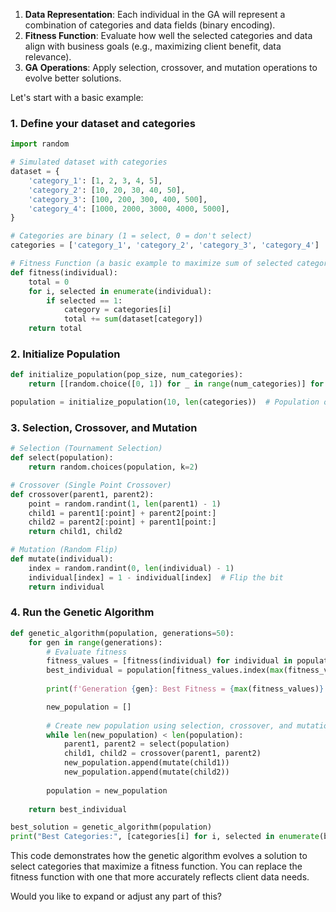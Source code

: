 1. **Data Representation**: Each individual in the GA will represent a combination of categories and data fields (binary encoding).
2. **Fitness Function**: Evaluate how well the selected categories and data align with business goals (e.g., maximizing client benefit, data relevance).
3. **GA Operations**: Apply selection, crossover, and mutation operations to evolve better solutions.

Let's start with a basic example:

### 1. Define your dataset and categories
```python
import random

# Simulated dataset with categories
dataset = {
    'category_1': [1, 2, 3, 4, 5],
    'category_2': [10, 20, 30, 40, 50],
    'category_3': [100, 200, 300, 400, 500],
    'category_4': [1000, 2000, 3000, 4000, 5000],
}

# Categories are binary (1 = select, 0 = don't select)
categories = ['category_1', 'category_2', 'category_3', 'category_4']

# Fitness Function (a basic example to maximize sum of selected categories)
def fitness(individual):
    total = 0
    for i, selected in enumerate(individual):
        if selected == 1:
            category = categories[i]
            total += sum(dataset[category])
    return total
```

### 2. Initialize Population
```python
def initialize_population(pop_size, num_categories):
    return [[random.choice([0, 1]) for _ in range(num_categories)] for _ in range(pop_size)]

population = initialize_population(10, len(categories))  # Population of 10
```

### 3. Selection, Crossover, and Mutation
```python
# Selection (Tournament Selection)
def select(population):
    return random.choices(population, k=2)

# Crossover (Single Point Crossover)
def crossover(parent1, parent2):
    point = random.randint(1, len(parent1) - 1)
    child1 = parent1[:point] + parent2[point:]
    child2 = parent2[:point] + parent1[point:]
    return child1, child2

# Mutation (Random Flip)
def mutate(individual):
    index = random.randint(0, len(individual) - 1)
    individual[index] = 1 - individual[index]  # Flip the bit
    return individual
```

### 4. Run the Genetic Algorithm
```python
def genetic_algorithm(population, generations=50):
    for gen in range(generations):
        # Evaluate fitness
        fitness_values = [fitness(individual) for individual in population]
        best_individual = population[fitness_values.index(max(fitness_values))]
        
        print(f'Generation {gen}: Best Fitness = {max(fitness_values)}')

        new_population = []
        
        # Create new population using selection, crossover, and mutation
        while len(new_population) < len(population):
            parent1, parent2 = select(population)
            child1, child2 = crossover(parent1, parent2)
            new_population.append(mutate(child1))
            new_population.append(mutate(child2))
        
        population = new_population
    
    return best_individual

best_solution = genetic_algorithm(population)
print("Best Categories:", [categories[i] for i, selected in enumerate(best_solution) if selected == 1])
```

This code demonstrates how the genetic algorithm evolves a solution to select categories that maximize a fitness function. You can replace the fitness function with one that more accurately reflects client data needs.

Would you like to expand or adjust any part of this?